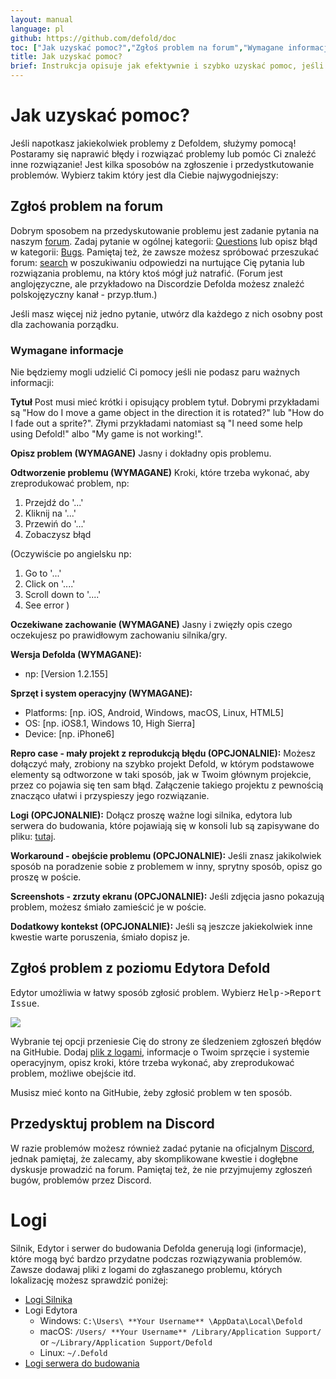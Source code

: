 ```yaml
---
layout: manual
language: pl
github: https://github.com/defold/doc
toc: ["Jak uzyskać pomoc?","Zgłoś problem na forum","Wymagane informacje","Zgłoś problem z poziomu Edytora Defold","Przedysktuj problem na Discord","Logi"]
title: Jak uzyskać pomoc?
brief: Instrukcja opisuje jak efektywnie i szybko uzyskać pomoc, jeśli napotkasz jakiekolwiek problemy z Defoldem.
---
```


# Jak uzyskać pomoc?

Jeśli napotkasz jakiekolwiek problemy z Defoldem, służymy pomocą! Postaramy się naprawić błędy i rozwiązać problemy lub pomóc Ci znaleźć inne rozwiązanie! Jest kilka sposobów na zgłoszenie i przedystkutowanie problemów. Wybierz takim który jest dla Ciebie najwygodniejszy:

## Zgłoś problem na forum

Dobrym sposobem na przedyskutowanie problemu jest zadanie pytania na naszym [forum](https://forum.defold.com). Zadaj pytanie w ogólnej kategorii: [Questions](https://forum.defold.com/c/questions) lub opisz błąd w kategorii: [Bugs](https://forum.defold.com/c/bugs). Pamiętaj też, że zawsze możesz spróbować przeszukać forum: [search](https://forum.defold.com/search) w poszukiwaniu odpowiedzi na nurtujące Cię pytania lub rozwiązania problemu, na który ktoś mógł już natrafić. (Forum jest anglojęzyczne, ale przykładowo na Discordzie Defolda możesz znaleźć polskojęzyczny kanał - przyp.tłum.)

Jeśli masz więcej niż jedno pytanie, utwórz dla każdego z nich osobny post dla zachowania porządku.

### Wymagane informacje
Nie będziemy mogli udzielić Ci pomocy jeśli nie podasz paru ważnych informacji:

**Tytuł**
Post musi mieć krótki i opisujący problem tytuł. Dobrymi przykładami są "How do I move a game object in the direction it is rotated?" lub "How do I fade out a sprite?". Złymi przykładami natomiast są "I need some help using Defold!" albo "My game is not working!".

**Opisz problem (WYMAGANE)**
Jasny i dokładny opis problemu.

**Odtworzenie problemu (WYMAGANE)**
Kroki, które trzeba wykonać, aby zreprodukować problem, np:
  1. Przejdź do '...'
  2. Kliknij na '...'
  3. Przewiń do '...'
  4. Zobaczysz błąd

(Oczywiście po angielsku np:
  1. Go to '...'
  2. Click on '....'
  3. Scroll down to '....'
  4. See error
)

**Oczekiwane zachowanie (WYMAGANE)**
Jasny i zwięzły opis czego oczekujesz po prawidłowym zachowaniu silnika/gry.

**Wersja Defolda (WYMAGANE):**
 - np: [Version 1.2.155]

**Sprzęt i system operacyjny (WYMAGANE):**
 - Platforms: [np. iOS, Android, Windows, macOS, Linux, HTML5]
 - OS: [np. iOS8.1, Windows 10, High Sierra]
 - Device: [np. iPhone6]

**Repro case - mały projekt z reprodukcją błędu (OPCJONALNIE):**
Możesz dołączyć mały, zrobiony na szybko projekt Defold, w którym podstawowe elementy są odtworzone w taki sposób, jak w Twoim głównym projekcie, przez co pojawia się ten sam błąd. Załączenie takiego projektu z pewnością znacząco ułatwi i przyspieszy jego rozwiązanie.

**Logi (OPCJONALNIE):**
Dołącz proszę ważne logi silnika, edytora lub serwera do budowania, które pojawiają się w konsoli lub są zapisywane do pliku: [tutaj](#log-files).

**Workaround - obejście problemu (OPCJONALNIE):**
Jeśli znasz jakikolwiek sposób na poradzenie sobie z problemem w inny, sprytny sposób, opisz go proszę w poście.

**Screenshots - zrzuty ekranu (OPCJONALNIE):**
Jeśli zdjęcia jasno pokazują problem, możesz śmiało zamieścić je w poście.

**Dodatkowy kontekst (OPCJONALNIE):**
Jeśli są jeszcze jakiekolwiek inne kwestie warte poruszenia, śmiało dopisz je.

## Zgłoś problem z poziomu Edytora Defold

Edytor umożliwia w łatwy sposób zgłosić problem. Wybierz <kbd>Help->Report Issue</kbd>.

![](/manuals/images/getting_help/report_issue.png)

Wybranie tej opcji przeniesie Cię do strony ze śledzeniem zgłoszeń błędów na GitHubie. Dodaj [plik z logami](#log-files), informacje o Twoim sprzęcie i systemie operacyjnym, opisz kroki, które trzeba wykonać, aby zreprodukować problem, możliwe obejście itd.

<div class='sidenote' markdown='1'>
Musisz mieć konto na GitHubie, żeby zgłosić problem w ten sposób.
</div>


## Przedysktuj problem na Discord

W razie problemów możesz również zadać pytanie na oficjalnym [Discord](https://www.defold.com/discord/), jednak pamiętaj, że zalecamy, aby skomplikowane kwestie i dogłębne dyskusje prowadzić na forum. Pamiętaj też, że nie przyjmujemy zgłoszeń bugów, problemów przez Discord.


# Logi

Silnik, Edytor i serwer do budowania Defolda generują logi (informacje), które mogą być bardzo przydatne podczas rozwiązywania problemów. Zawsze dodawaj pliki z logami do zgłaszanego problemu, których lokalizację możesz sprawdzić poniżej:

* [Logi Silnika](/manuals/debugging-game-and-system-logs)
* Logi Edytora
  * Windows: `C:\Users\ **Your Username** \AppData\Local\Defold`
  * macOS: `/Users/ **Your Username** /Library/Application Support/` or `~/Library/Application Support/Defold`
  * Linux: `~/.Defold`
* [Logi serwera do budowania](/manuals/extensions#build-server-logs)
